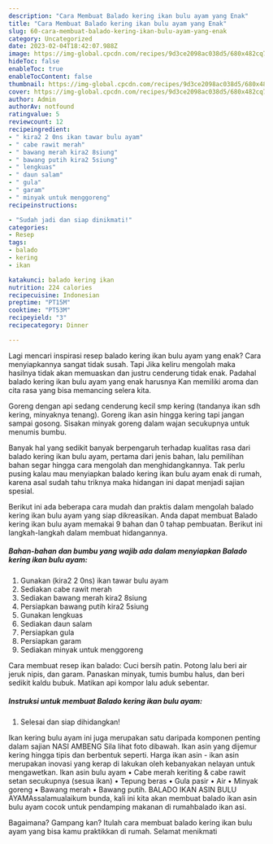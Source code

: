```yaml
---
description: "Cara Membuat Balado kering ikan bulu ayam yang Enak"
title: "Cara Membuat Balado kering ikan bulu ayam yang Enak"
slug: 60-cara-membuat-balado-kering-ikan-bulu-ayam-yang-enak
category: Uncategorized
date: 2023-02-04T18:42:07.988Z
image: https://img-global.cpcdn.com/recipes/9d3ce2098ac038d5/680x482cq70/balado-kering-ikan-bulu-ayam-foto-resep-utama.jpg
hideToc: false
enableToc: true
enableTocContent: false
thumbnail: https://img-global.cpcdn.com/recipes/9d3ce2098ac038d5/680x482cq70/balado-kering-ikan-bulu-ayam-foto-resep-utama.jpg
cover: https://img-global.cpcdn.com/recipes/9d3ce2098ac038d5/680x482cq70/balado-kering-ikan-bulu-ayam-foto-resep-utama.jpg
author: Admin
authorAv: notfound
ratingvalue: 5
reviewcount: 12
recipeingredient:
- " kira2 2 0ns ikan tawar bulu ayam"
- " cabe rawit merah"
- " bawang merah kira2 8siung"
- " bawang putih kira2 5siung"
- " lengkuas"
- " daun salam"
- " gula"
- " garam"
- " minyak untuk menggoreng"
recipeinstructions:

- "Sudah jadi dan siap dinikmati!"
categories:
- Resep
tags:
- balado
- kering
- ikan

katakunci: balado kering ikan 
nutrition: 224 calories
recipecuisine: Indonesian
preptime: "PT15M"
cooktime: "PT53M"
recipeyield: "3"
recipecategory: Dinner

---
```



Lagi mencari inspirasi resep balado kering ikan bulu ayam yang enak? Cara menyiapkannya sangat tidak susah. Tapi Jika keliru mengolah maka hasilnya tidak akan memuaskan dan justru cenderung tidak enak. Padahal balado kering ikan bulu ayam yang enak harusnya Kan memiliki aroma dan cita rasa yang bisa memancing selera kita.


Goreng dengan api sedang cenderung kecil smp kering (tandanya ikan sdh kering, minyaknya tenang). Goreng ikan asin hingga kering tapi jangan sampai gosong. Sisakan minyak goreng dalam wajan secukupnya untuk menumis bumbu.

Banyak hal yang sedikit banyak berpengaruh terhadap kualitas rasa dari balado kering ikan bulu ayam, pertama dari jenis bahan, lalu pemilihan bahan segar hingga cara mengolah dan menghidangkannya. Tak perlu pusing kalau mau menyiapkan balado kering ikan bulu ayam enak di rumah, karena asal sudah tahu triknya maka hidangan ini dapat menjadi sajian spesial.


Berikut ini ada beberapa cara mudah dan praktis dalam mengolah balado kering ikan bulu ayam yang siap dikreasikan. Anda dapat membuat Balado kering ikan bulu ayam memakai 9 bahan dan 0 tahap pembuatan. Berikut ini langkah-langkah dalam membuat hidangannya.

<!--inarticleads1-->

##### Bahan-bahan dan bumbu yang wajib ada dalam menyiapkan Balado kering ikan bulu ayam:

1. Gunakan  (kira2 2 0ns) ikan tawar bulu ayam
1. Sediakan  cabe rawit merah
1. Sediakan  bawang merah kira2 8siung
1. Persiapkan  bawang putih kira2 5siung
1. Gunakan  lengkuas
1. Sediakan  daun salam
1. Persiapkan  gula
1. Persiapkan  garam
1. Sediakan  minyak untuk menggoreng


Cara membuat resep ikan balado: Cuci bersih patin. Potong lalu beri air jeruk nipis, dan garam. Panaskan minyak, tumis bumbu halus, dan beri sedikit kaldu bubuk. Matikan api kompor lalu aduk sebentar. 

<!--inarticleads2-->

##### Instruksi untuk membuat Balado kering ikan bulu ayam:


1. Selesai dan siap dihidangkan!

Ikan kering bulu ayam ini juga merupakan satu daripada komponen penting dalam sajian NASI AMBENG Sila lihat foto dibawah. Ikan asin yang dijemur kering hingga tipis dan berbentuk seperti. Harga ikan asin - ikan asin merupakan inovasi yang kerap di lakukan oleh kebanyakan nelayan untuk mengawetkan. Ikan asin bulu ayam • Cabe merah keriting &amp; cabe rawit setan secukupnya (sesua ikan) • Tepung beras • Gula pasir • Air • Minyak goreng • Bawang merah • Bawang putih. BALADO IKAN ASIN BULU AYAMAssalamualaikum bunda, kali ini kita akan membuat balado ikan asin bulu ayam cocok untuk pendamping makanan di rumahbalado ikan asi. 

Bagaimana? Gampang kan? Itulah cara membuat balado kering ikan bulu ayam yang bisa kamu praktikkan di rumah. Selamat menikmati
